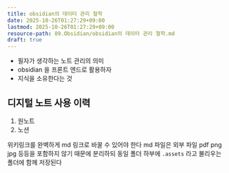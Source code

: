 ```yaml
---
title: obsidian의 데이터 관리 철학
date: 2025-10-26T01:27:29+09:00
lastmod: 2025-10-26T01:27:29+09:00
resource-path: 89.Obsidian/obsidian의 데이터 관리 철학.md
draft: true
---
```

- 필자가 생각하는 노트 관리의 의미
- obsidian 을 프론트 엔드로 활용하자
- 지식을 소유한다는 것

## 디지털 노트 사용 이력
1. 원노트
2. 노션


위키링크를 완벽하게  md 링크로 바꿀 수 있어야 한다
md 파일은 외부 파일 pdf png jpg 등등을 포함하지 않기 때문에 분리하되 동일 폴더 하부에
`.assets` 라고 불리우는 폴더에 함께 저장된다